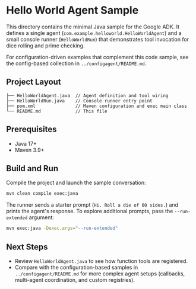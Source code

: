 # Hello World Agent Sample

This directory contains the minimal Java sample for the Google ADK. It defines a
single agent (`com.example.helloworld.HelloWorldAgent`) and a small console
runner (`HelloWorldRun`) that demonstrates tool invocation for dice rolling and
prime checking.

For configuration-driven examples that complement this code sample, see the
config-based collection in `../configagent/README.md`.

## Project Layout

```
├── HelloWorldAgent.java  // Agent definition and tool wiring
├── HelloWorldRun.java    // Console runner entry point
├── pom.xml               // Maven configuration and exec main class
└── README.md             // This file
```

## Prerequisites

- Java 17+
- Maven 3.9+

## Build and Run

Compile the project and launch the sample conversation:

```bash
mvn clean compile exec:java
```

The runner sends a starter prompt (`Hi. Roll a die of 60 sides.`) and prints the
agent's response. To explore additional prompts, pass the `--run-extended`
argument:

```bash
mvn exec:java -Dexec.args="--run-extended"
```

## Next Steps

* Review `HelloWorldAgent.java` to see how function tools are registered.
* Compare with the configuration-based samples in `../configagent/README.md` for
  more complex agent setups (callbacks, multi-agent coordination, and custom
  registries).
